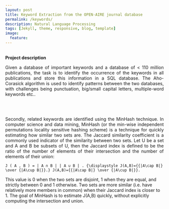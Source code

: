 ```yaml
---
layout: post
title: Keyword Extraction from the OPEN-AIRE journal database
permalink: /keywords/
description: Natural Language Processing
tags: [Jekyll, theme, responsive, blog, template]
image:
  feature:
---
```

<br>**Project description**


<p align="justify"> Given a database of important keywords and a database of < 110 million publications, the task is to identify the occurrence of the keywords in all publications and store this information in a SQL database. The Aho-Corasick algorithm is used to identify patterns between the two databases, with challenges being punctuation, big/small capital letters, multiple-word keywords etc..
 </p> <br><br>


 <p align="justify"> Secondly, related keywords are identified using the MinHash technique. In computer science and data mining, MinHash (or the min-wise independent permutations locality sensitive hashing scheme) is a technique for quickly estimating how similar two sets are.
 The Jaccard similarity coefficient is a commonly used indicator of the similarity between two sets. Let U be a set and A and B be subsets of U, then the Jaccard index is defined to be the ratio of the number of elements of their intersection and the number of elements of their union:

    J ( A , B ) = | A ∩ B | | A ∪ B | . {\displaystyle J(A,B)={{|A\cap B|} \over {|A\cup B|}}.} J(A,B)={{|A\cap B|} \over {|A\cup B|}}.

This value is 0 when the two sets are disjoint, 1 when they are equal, and strictly between 0 and 1 otherwise. Two sets are more similar (i.e. have relatively more members in common) when their Jaccard index is closer to 1. The goal of MinHash is to estimate J(A,B) quickly, without explicitly computing the intersection and union.  
  </p> <br><br>
